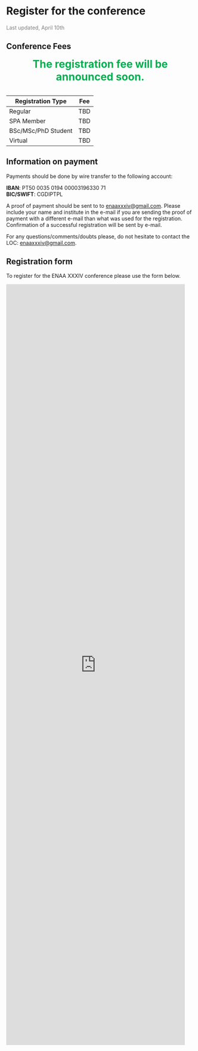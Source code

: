 # Register for the conference
<span style="color:gray">Last updated, April 10th</span>

## Conference Fees

<div style="text-align: center; font-size: 28px; font-weight: bold; color: #00b050">
The registration fee will be announced soon.
</div> <br>


| Registration Type        | Fee |
| ----------- | ----------- |
| Regular |  TBD |
| SPA Member |  TBD |
| BSc/MSc/PhD Student |  TBD |
| Virtual | TBD | 

## Information on payment

Payments should be done by wire transfer to the following account:

**IBAN**: PT50 0035 0194 00003196330 71 <br>
**BIC/SWIFT**: CGDIPTPL

A proof of payment should be sent to to [enaaxxxiv@gmail.com](mailto:enaaxxxiv@gmail.com). Please include your name and institute in the e-mail if you are sending the proof of payment with a different e-mail than what was used for the registration. Confirmation of a successful registration will be sent by e-mail.

For any questions/comments/doubts please, do not hesitate to contact the LOC: [enaaxxxiv@gmail.com](mailto:enaaxxxiv@gmail.com).

## Registration form

To register for the ENAA XXXIV conference please use the form below.

<iframe src="https://docs.google.com/forms/d/e/1FAIpQLSdHcUQfJ0LUnoNHLu0vK_AfnW-k6V6NxCdJ7t-C5hx-shis5g/viewform?embedded=true" width="95%" height="2033" frameborder="0" marginheight="0" marginwidth="0">Loading…</iframe>